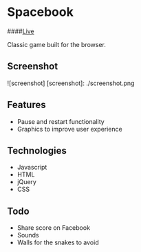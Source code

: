 # Spacebook

####[Live][project]

[project]: http://cindyvandooren.github.io/Snake

Classic game built for the browser.

## Screenshot
![screenshot]
[screenshot]: ./screenshot.png

## Features
- Pause and restart functionality
- Graphics to improve user experience

## Technologies
- Javascript
- HTML
- jQuery
- CSS

## Todo
- Share score on Facebook
- Sounds
- Walls for the snakes to avoid
